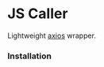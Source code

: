 # JS Caller

Lightweight [axios](https://github.com/axios/axios) wrapper.

### Installation

```bash

```

